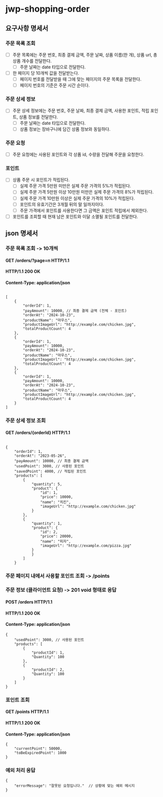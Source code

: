 # jwp-shopping-order

## 요구사항 명세서

### 주문 목록 조회
- [ ] 주문 목록에는 주문 번호, 최종 결제 금액, 주문 날짜, 상품 이름(한 개), 상품 url, 총 상품 개수를 전달한다.
    - [ ] 주문 날짜는 date 타입으로 전달한다.
- [ ] 한 페이지 당 10개씩 값을 전달받는다.
    - [ ] 페이지 번호를 전달받을 때 그에 맞는 페이지의 주문 목록을 전달한다.
    - [ ] 페이지 번호의 기준은 주문 시간 순이다.

### 주문 상세 정보
- [ ] 주문 상세 정보에는 주문 번호, 주문 날짜, 최종 결제 금액, 사용한 포인트, 적립 포인트, 상품 정보를 전달한다.
    - [ ] 주문 날짜는 date 타입으로 전달한다.
    - [ ] 상품 정보는 장바구니에 담긴 상품 정보와 동일하다.

### 주문 요청
- [ ] 주문 요청에는 사용된 포인트와 각 상품 id, 수량을 전달해 주문을 요청한다.

### 포인트
- [ ] 상품 주문 시 포인트가 적립된다.
    - [ ] 실제 주문 가격 5만원 미만은 실제 주문 가격의 5%가 적립된다.
    - [ ] 실제 주문 가격 5만원 이상 10만원 미만은 실제 주문 가격의 8%가 적립된다.
    - [ ] 실제 주문 가격 10만원 이상은 실제 주문 가격의 10%가 적립된다.
    - [ ] 포인트의 유효기간은 3개월 뒤의 말 일까지이다.
	- [ ] 주문 가격에서 포인트를 사용한다면 그 금액은 포인트 적립에서 제외한다. 
- [ ] 포인트를 조회할 때 현재 남은 포인트와 이달 소멸될 포인트를 전달한다.

## json 명세서

### 주문 목록 조회 -> 10개씩

#### GET /orders/?page=n HTTP/1.1

#### HTTP/1.1 200 OK

#### Content-Type: application/json

```http request

[
	{
		"orderId": 1,
		"payAmount": 10000, // 최종 결제 금액 (전체 - 포인트)
		"orderAt": "2024-10-23",
		"productName": "마우스",
		"productImageUrl": "http://example.com/chicken.jpg",
		"totalProductCount": 4
	},
	{
		"orderId": 1,
		"payAmount": 10000,
		"orderAt": "2024-10-23",
		"productName": "마우스",
		"productImageUrl": "http://example.com/chicken.jpg",
		"totalProductCount": 4
	},
	{
		"orderId": 1,
		"payAmount": 10000,
		"orderAt": "2024-10-23",
		"productName": "마우스",
		"productImageUrl": "http://example.com/chicken.jpg",
		"totalProductCount": 4
	}
]
```

### 주문 상세 정보 조회
####  GET /orders/{orderId} HTTP/1.1
```http request

{
	"orderId": 1,
	"orderAt": "2023-05-26",
	"payAmount": 10000, // 최종 결제 금액
	"usedPoint": 3000, // 사용된 포인트
	"savedPoint": 4000, // 적립된 포인트
	"products": [
		{
			"quantity": 5,
			"product": {
				"id": 1,
				"price": 10000,
				"name": "치킨",
				"imageUrl": "http://example.com/chicken.jpg"
			}
		},
		{
			"quantity": 1,
			"product": {
				"id": 2,
				"price": 20000,
				"name": "피자",
				"imageUrl": "http://example.com/pizza.jpg"
			}
			}
		]
	}
```

### 주문 페이지 내에서 사용할 포인트 조회 -> /points

### 주문 정보 (클라이언트 요청) -> 201 void 형태로 응답
#### POST /orders HTTP/1.1
#### HTTP/1.1 200 OK
#### Content-Type: application/json

```http request
{
	"usedPoint": 3000, // 사용된 포인트
	"products": [
		{
			"productId": 1,
			"Quantity": 100
		},
		{
			"productId": 2,
			"Quantity": 100
		}
	]
}
```

### 포인트 조회
#### GET /points HTTP/1.1
#### HTTP/1.1 200 OK
#### Content-Type: application/json

```http request
{
	"currentPoint": 50000,
	"toBeExpiredPoint": 1000
}
```

### 예외 처리 응답
```http request
{
	"errorMessage": "잘못된 요청입니다."  // 상황에 맞는 예외 메시지
}
```
